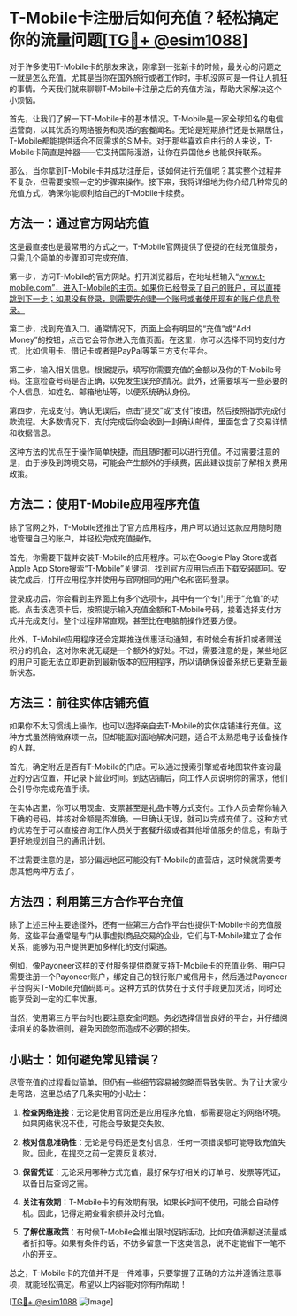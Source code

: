 # T-Mobile卡注册后如何充值？轻松搞定你的流量问题[[TG💪+ @esim1088](https://t.me/s/esim1088)]

对于许多使用T-Mobile卡的朋友来说，刚拿到一张新卡的时候，最关心的问题之一就是怎么充值。尤其是当你在国外旅行或者工作时，手机没网可是一件让人抓狂的事情。今天我们就来聊聊T-Mobile卡注册之后的充值方法，帮助大家解决这个小烦恼。

首先，让我们了解一下T-Mobile卡的基本情况。T-Mobile是一家全球知名的电信运营商，以其优质的网络服务和灵活的套餐闻名。无论是短期旅行还是长期居住，T-Mobile都能提供适合不同需求的SIM卡。对于那些喜欢自由行的人来说，T-Mobile卡简直是神器——它支持国际漫游，让你在异国他乡也能保持联系。

那么，当你拿到T-Mobile卡并成功注册后，该如何进行充值呢？其实整个过程并不复杂，但需要按照一定的步骤来操作。接下来，我将详细地为你介绍几种常见的充值方式，确保你能顺利给自己的T-Mobile卡续费。

## 方法一：通过官方网站充值

这是最直接也是最常用的方式之一。T-Mobile官网提供了便捷的在线充值服务，只需几个简单的步骤即可完成充值。

第一步，访问T-Mobile的官方网站。打开浏览器后，在地址栏输入“www.t-mobile.com”，进入T-Mobile的主页。如果你已经登录了自己的账户，可以直接跳到下一步；如果没有登录，则需要先创建一个账号或者使用现有的账户信息登录。

第二步，找到充值入口。通常情况下，页面上会有明显的“充值”或“Add Money”的按钮，点击它会带你进入充值页面。在这里，你可以选择不同的支付方式，比如信用卡、借记卡或者是PayPal等第三方支付平台。

第三步，输入相关信息。根据提示，填写你需要充值的金额以及你的T-Mobile号码。注意检查号码是否正确，以免发生误充的情况。此外，还需要填写一些必要的个人信息，如姓名、邮箱地址等，以便系统确认身份。

第四步，完成支付。确认无误后，点击“提交”或“支付”按钮，然后按照指示完成付款流程。大多数情况下，支付完成后你会收到一封确认邮件，里面包含了交易详情和收据信息。

这种方法的优点在于操作简单快捷，而且随时都可以进行充值。不过需要注意的是，由于涉及到跨境交易，可能会产生额外的手续费，因此建议提前了解相关费用政策。

## 方法二：使用T-Mobile应用程序充值

除了官网之外，T-Mobile还推出了官方应用程序，用户可以通过这款应用随时随地管理自己的账户，并轻松完成充值操作。

首先，你需要下载并安装T-Mobile的应用程序。可以在Google Play Store或者Apple App Store搜索“T-Mobile”关键词，找到官方应用后点击下载安装即可。安装完成后，打开应用程序并使用与官网相同的用户名和密码登录。

登录成功后，你会看到主界面上有多个选项卡，其中有一个专门用于“充值”的功能。点击该选项卡后，按照提示输入充值金额和T-Mobile号码，接着选择支付方式并完成支付。整个过程非常直观，甚至比在电脑前操作还要方便。

此外，T-Mobile应用程序还会定期推送优惠活动通知，有时候会有折扣或者赠送积分的机会，这对你来说无疑是一个额外的好处。不过，需要注意的是，某些地区的用户可能无法立即更新到最新版本的应用程序，所以请确保设备系统已更新至最新状态。

## 方法三：前往实体店铺充值

如果你不太习惯线上操作，也可以选择亲自去T-Mobile的实体店铺进行充值。这种方式虽然稍微麻烦一点，但却能面对面地解决问题，适合不太熟悉电子设备操作的人群。

首先，确定附近是否有T-Mobile的门店。可以通过搜索引擎或者地图软件查询最近的分店位置，并记录下营业时间。到达店铺后，向工作人员说明你的需求，他们会引导你完成充值手续。

在实体店里，你可以用现金、支票甚至是礼品卡等方式支付。工作人员会帮你输入正确的号码，并核对金额是否准确。一旦确认无误，就可以完成充值了。这种方式的优势在于可以直接咨询工作人员关于套餐升级或者其他增值服务的信息，有助于更好地规划自己的通讯计划。

不过需要注意的是，部分偏远地区可能没有T-Mobile的直营店，这时候就需要考虑其他两种方法了。

## 方法四：利用第三方合作平台充值

除了上述三种主要途径外，还有一些第三方合作平台也提供T-Mobile卡的充值服务。这些平台通常是专门从事虚拟商品交易的企业，它们与T-Mobile建立了合作关系，能够为用户提供更加多样化的支付渠道。

例如，像Payoneer这样的支付服务提供商就支持T-Mobile卡的充值业务。用户只需要注册一个Payoneer账户，绑定自己的银行账户或信用卡，然后通过Payoneer平台购买T-Mobile充值码即可。这种方式的优势在于支付手段更加灵活，同时还能享受到一定的汇率优惠。

当然，使用第三方平台时也要注意安全问题。务必选择信誉良好的平台，并仔细阅读相关的条款细则，避免因疏忽而造成不必要的损失。

## 小贴士：如何避免常见错误？

尽管充值的过程看似简单，但仍有一些细节容易被忽略而导致失败。为了让大家少走弯路，这里总结了几条实用的小贴士：

1. **检查网络连接**：无论是使用官网还是应用程序充值，都需要稳定的网络环境。如果网络状况不佳，可能会导致提交失败。
   
2. **核对信息准确性**：无论是号码还是支付信息，任何一项错误都可能导致充值失败。因此，在提交之前一定要反复核对。
   
3. **保留凭证**：无论采用哪种方式充值，最好保存好相关的订单号、发票等凭证，以备日后查询之需。

4. **关注有效期**：T-Mobile卡的有效期有限，如果长时间不使用，可能会自动停机。因此，记得定期查看余额并及时充值。

5. **了解优惠政策**：有时候T-Mobile会推出限时促销活动，比如充值满额送流量或者折扣等。如果有条件的话，不妨多留意一下这类信息，说不定能省下一笔不小的开支。

总之，T-Mobile卡的充值并不是一件难事，只要掌握了正确的方法并遵循注意事项，就能轻松搞定。希望以上内容能对你有所帮助！

[[TG💪+ @esim1088](https://t.me/s/esim1088) ![Image](https://i.postimg.cc/4NQfJmqS/Snipaste-2025-05-13-00-14-12.png)]
